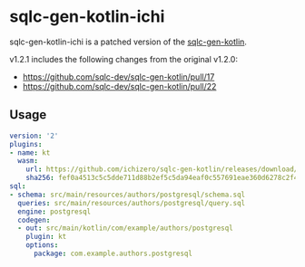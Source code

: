 # sqlc-gen-kotlin-ichi

sqlc-gen-kotlin-ichi is a patched version of the 
[sqlc-gen-kotlin](https://github.com/sqlc-dev/sqlc-gen-kotlin).

v1.2.1 includes the following changes from the original v1.2.0:

- https://github.com/sqlc-dev/sqlc-gen-kotlin/pull/17
- https://github.com/sqlc-dev/sqlc-gen-kotlin/pull/22

## Usage

```yaml
version: '2'
plugins:
- name: kt
  wasm:
    url: https://github.com/ichizero/sqlc-gen-kotlin/releases/download/v1.2.1/sqlc-gen-kotlin-ichi_1.2.1.wasm
    sha256: fef0a4513c5c5dde711d88b2ef5c5da94eaf0c557691eae360d6278c2f4601b4
sql:
- schema: src/main/resources/authors/postgresql/schema.sql
  queries: src/main/resources/authors/postgresql/query.sql
  engine: postgresql
  codegen:
  - out: src/main/kotlin/com/example/authors/postgresql
    plugin: kt
    options:
      package: com.example.authors.postgresql
```
